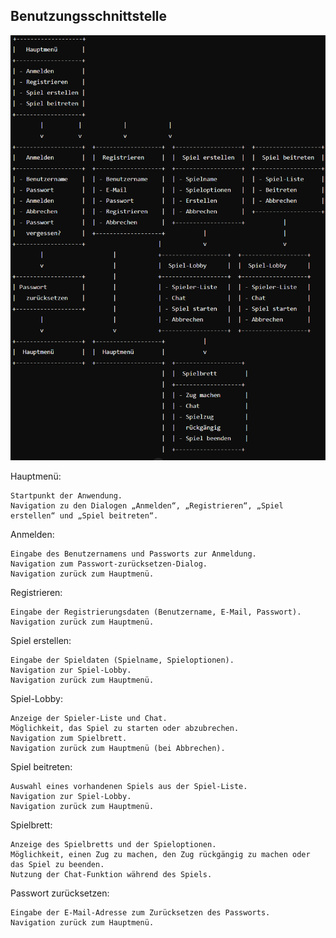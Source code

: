 ## Benutzungsschnittstelle

![Benutzungsschnittstelle](07_00_Benutzungsschnittstelle.png)

Hauptmenü:

    Startpunkt der Anwendung.
    Navigation zu den Dialogen „Anmelden“, „Registrieren“, „Spiel erstellen“ und „Spiel beitreten“.

Anmelden:

    Eingabe des Benutzernamens und Passworts zur Anmeldung.
    Navigation zum Passwort-zurücksetzen-Dialog.
    Navigation zurück zum Hauptmenü.

Registrieren:

    Eingabe der Registrierungsdaten (Benutzername, E-Mail, Passwort).
    Navigation zurück zum Hauptmenü.

Spiel erstellen:

    Eingabe der Spieldaten (Spielname, Spieloptionen).
    Navigation zur Spiel-Lobby.
    Navigation zurück zum Hauptmenü.

Spiel-Lobby:

    Anzeige der Spieler-Liste und Chat.
    Möglichkeit, das Spiel zu starten oder abzubrechen.
    Navigation zum Spielbrett.
    Navigation zurück zum Hauptmenü (bei Abbrechen).

Spiel beitreten:

    Auswahl eines vorhandenen Spiels aus der Spiel-Liste.
    Navigation zur Spiel-Lobby.
    Navigation zurück zum Hauptmenü.

Spielbrett:

    Anzeige des Spielbretts und der Spieloptionen.
    Möglichkeit, einen Zug zu machen, den Zug rückgängig zu machen oder das Spiel zu beenden.
    Nutzung der Chat-Funktion während des Spiels.

Passwort zurücksetzen:

    Eingabe der E-Mail-Adresse zum Zurücksetzen des Passworts.
    Navigation zurück zum Hauptmenü.
